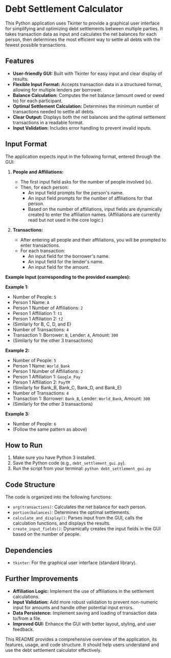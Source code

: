 # Debt Settlement Calculator

This Python application uses Tkinter to provide a graphical user interface for simplifying and optimizing debt settlements between multiple parties. It takes transaction data as input and calculates the net balances for each person, then determines the most efficient way to settle all debts with the fewest possible transactions.

## Features

*   **User-friendly GUI:** Built with Tkinter for easy input and clear display of results.
*   **Flexible Input Format:** Accepts transaction data in a structured format, allowing for multiple lenders per borrower.
*   **Balance Calculation:** Computes the net balance (amount owed or owed to) for each participant.
*   **Optimal Settlement Calculation:** Determines the minimum number of transactions needed to settle all debts.
*   **Clear Output:** Displays both the net balances and the optimal settlement transactions in a readable format.
*   **Input Validation:** Includes error handling to prevent invalid inputs.

## Input Format

The application expects input in the following format, entered through the GUI:

1.  **People and Affiliations:**
    *   The first input field asks for the number of people involved (`n`).
    *   Then, for each person:
        *   An input field prompts for the person's name.
        *   An input field prompts for the number of affiliations for that person.
        *   Based on the number of affiliations, input fields are dynamically created to enter the affiliation names. (Affiliations are currently read but not used in the core logic.)

2.  **Transactions:**
    *   After entering all people and their affiliations, you will be prompted to enter transactions.
    *   For each transaction:
        *   An input field for the borrower's name.
        *   An input field for the lender's name.
        *   An input field for the amount.

**Example Input (corresponding to the provided examples):**

**Example 1:**

*   Number of People: `5`
*   Person 1 Name: `A`
*   Person 1 Number of Affiliations: `2`
*   Person 1 Affiliation 1: `t1`
*   Person 1 Affiliation 2: `t2`
*   (Similarly for B, C, D, and E)
*   Number of Transactions: `4`
*   Transaction 1: Borrower: `B`, Lender: `A`, Amount: `300`
*   (Similarly for the other 3 transactions)

**Example 2:**

*   Number of People: `5`
*   Person 1 Name: `World_Bank`
*   Person 1 Number of Affiliations: `2`
*   Person 1 Affiliation 1: `Google_Pay`
*   Person 1 Affiliation 2: `PayTM`
*   (Similarly for Bank_B, Bank_C, Bank_D, and Bank_E)
*   Number of Transactions: `4`
*   Transaction 1: Borrower: `Bank_B`, Lender: `World_Bank`, Amount: `300`
*   (Similarly for the other 3 transactions)

**Example 3:**

*   Number of People: `6`
*   (Follow the same pattern as above)

## How to Run

1.  Make sure you have Python 3 installed.
2.  Save the Python code (e.g., `debt_settlement_gui.py`).
3.  Run the script from your terminal: `python debt_settlement_gui.py`

## Code Structure

The code is organized into the following functions:

*   `org(transactions)`: Calculates the net balance for each person.
*   `portion(balances)`: Determines the optimal settlements.
*   `calculate_and_display()`: Parses input from the GUI, calls the calculation functions, and displays the results.
*   `create_input_fields()`: Dynamically creates the input fields in the GUI based on the number of people.

## Dependencies

*   `tkinter`: For the graphical user interface (standard library).

## Further Improvements

*   **Affiliation Logic:** Implement the use of affiliations in the settlement calculations.
*   **Input Validation:** Add more robust validation to prevent non-numeric input for amounts and handle other potential input errors.
*   **Data Persistence:** Implement saving and loading of transaction data to/from a file.
*   **Improved GUI:** Enhance the GUI with better layout, styling, and user feedback.

This README provides a comprehensive overview of the application, its features, usage, and code structure. It should help users understand and use the debt settlement calculator effectively.
